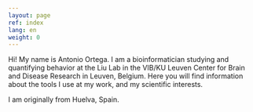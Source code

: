 ```yaml
---
layout: page
ref: index
lang: en
weight: 0
---
```


Hi! My name is Antonio Ortega. I am a bioinformatician studying and quantifying behavior at the Liu Lab in the VIB/KU Leuven Center for Brain and Disease Research in Leuven, Belgium. Here you will find information about the tools I use at my work, and my scientific interests.

I am originally from Huelva, Spain.

<script type="text/javascript" id="clustrmaps" src="//cdn.clustrmaps.com/map_v2.js?u=bp9s&d=VdcbnjYVWw5JTZHrsZImIpP_1JG7dkvuLL-48LFQ0ho"></script>
